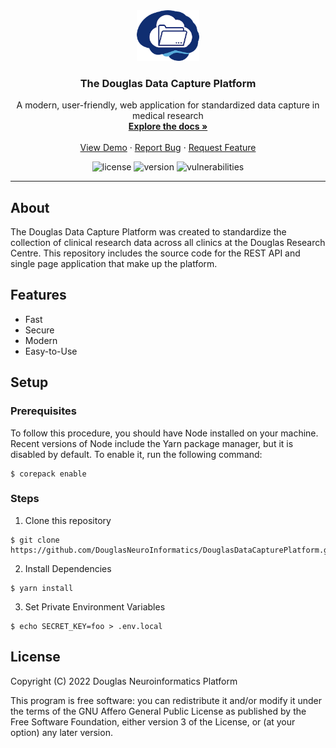 <!-- PROJECT LOGO -->
<div align="center">
  <a href="https://github.com/DouglasNeuroInformatics/DouglasDataCapturePlatform">
    <img src=".github/assets/logo.png" alt="Logo" width="100" >
  </a>
  <h3 align="center">The Douglas Data Capture Platform</h3>
  <p align="center">
    A modern, user-friendly, web application for standardized data capture in medical research
    <br />
    <a href="https://github.com/DouglasNeuroInformatics/DouglasDataCapturePlatform">
      <strong>Explore the docs »
      </strong>
    </a>
    <br />
    <br />
    <a href="https://github.com/DouglasNeuroInformatics/DouglasDataCapturePlatform">View Demo</a>
    ·
    <a href="https://github.com/DouglasNeuroInformatics/DouglasDataCapturePlatform/issues">Report Bug</a>
    ·
    <a href="https://github.com/DouglasNeuroInformatics/DouglasDataCapturePlatform/issues">Request Feature</a>
  </p>
</div>

<!-- PROJECT SHIELDS -->
<div align="center">

  ![license][license-shield]
  ![version][version-shield]
  ![vulnerabilities][vulnerabilities-shield]

</div>
<hr />

## About

The Douglas Data Capture Platform was created to standardize the collection of clinical research data across all clinics at the Douglas Research Centre. This repository includes the source code for the REST API and single page application that make up the platform.

## Features

- Fast
- Secure
- Modern
- Easy-to-Use

## Setup

### Prerequisites

To follow this procedure, you should have Node installed on your machine. Recent versions of Node include the Yarn package manager, but it is disabled by default. To enable it, run the following command:

```shell
$ corepack enable
```

### Steps

1. Clone this repository

```shell
$ git clone https://github.com/DouglasNeuroInformatics/DouglasDataCapturePlatform.git
```

2. Install Dependencies

```shell
$ yarn install
```

3. Set Private Environment Variables

```shell
$ echo SECRET_KEY=foo > .env.local
```

## License

Copyright (C) 2022 Douglas Neuroinformatics Platform

This program is free software: you can redistribute it and/or modify
it under the terms of the GNU Affero General Public License as published by
the Free Software Foundation, either version 3 of the License, or
(at your option) any later version.

<!-- MARKDOWN LINKS & IMAGES -->
[license-shield]: https://img.shields.io/github/license/DouglasNeuroInformatics/DouglasDataCapturePlatform
[version-shield]: https://img.shields.io/github/package-json/v/DouglasNeuroInformatics/DouglasDataCapturePlatform
[vulnerabilities-shield]: https://img.shields.io/snyk/vulnerabilities/github/DouglasNeuroInformatics/DouglasDataCapturePlatform